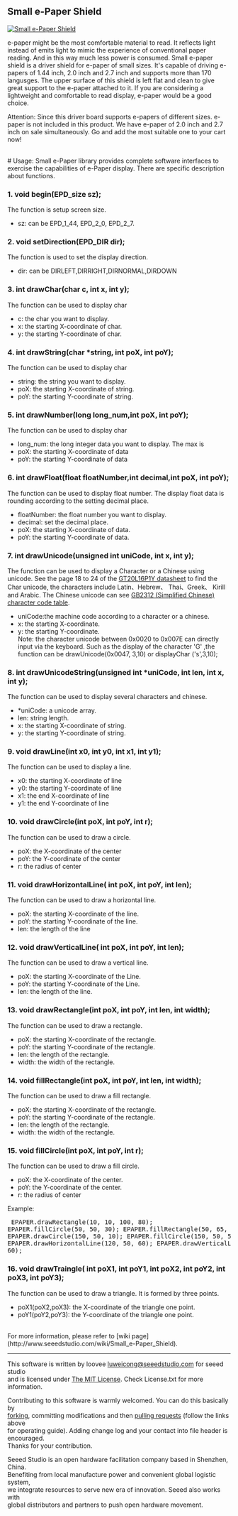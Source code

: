 Small e-Paper Shield
---------------------------------------------------------

[![Small e-Paper Shield](http://www.seeedstudio.com/depot/images/product/e%20shield_04.jpg)](http://www.seeedstudio.com/depot/small-epaper-shield-p-1597.html?cPath=34_82)

e-paper might be the most comfortable material to read. It reflects light instead of emits light to mimic the experience of conventional paper reading. And in this way much less power is consumed. Small e-paper shield is a driver shield for e-paper of small sizes. It's capable of driving e-papers of 1.44 inch, 2.0 inch and 2.7 inch and supports more than 170 langusges. The upper surface of this shield is left flat and clean to give great support to the e-paper attached to it. If you are considering a lightweight and comfortable to read display, e-paper would be a good choice.
 
Attention: Since this driver board supports e-papers of different sizes. e-paper is not included in this product. We have e-paper of 2.0 inch and 2.7 inch on sale simultaneously. Go and add the most suitable one to your cart now!


<br>
# Usage:
Small e-Paper library provides complete software interfaces to exercise the capabilities of e-Paper display. There are  specific description about functions.


### 1. void begin(EPD_size sz);</u><br>
The function is setup screen size.

* sz: can be EPD_1_44, EPD_2_0, EPD_2_7.


### 2. void setDirection(EPD_DIR dir);</u><br>
The function is used to set the display direction.

* dir: can be DIRLEFT,DIRRIGHT,DIRNORMAL,DIRDOWN


### 3. int drawChar(char c, int x, int y);</u><br>
The function can be used to display char

* c: the char you want to display. <br>
* x: the starting X-coordinate of char.<br>
* y: the starting Y-coordinate of char.<br>


### 4. int drawString(char *string, int poX, int poY);</u><br>
The function can be used to display char

* string: the string you want to display. <br>
* poX: the starting X-coordinate of string.<br>
* poY: the starting Y-coordinate of string.<br>

### 5. int drawNumber(long long_num,int poX, int poY);</u><br>
The function can be used to display char

* long_num: the long integer data you want to display. The max is <br>
* poX: the starting X-coordinate of data<br>
* poY: the starting Y-coordinate of data<br>


### 6. int drawFloat(float floatNumber,int decimal,int poX, int poY);</u><br>
The function can be used to display float number. The display float data is rounding according to the setting decimal place.

* floatNumber: the float number you want to display. <br>
* decimal: set the decimal place. <br>
* poX: the starting X-coordinate of data.<br>
* poY: the starting Y-coordinate of data.<br>

### 7. int drawUnicode(unsigned int uniCode, int x, int y);</u><br>
The function can be used to display a Character or a Chinese using unicode. See the page 18 to 24 of the [GT20L16P1Y datasheet](http://www.seeedstudio.com/wiki/File:GT20L16P1Y_Datasheet.pdf) to find the Char unicode, the characters include Latin、Hebrew、 Thai、Greek、 Kirill and Arabic. The Chinese unicode  can see [GB2312 (Simplified Chinese) character code table](http://www.seeedstudio.com/wiki/File:Character_code_table.pdf). 

* uniCode:the machine code according to a character or a chinese. <br>
* x: the starting X-coordinate.<br>
* y: the starting Y-coordinate.<br>
Note: the character unicode between 0x0020 to 0x007E can directly input via the keyboard. Such as the display of the character 'G' ,the function can be drawUnicode(0x0047, 3,10) or displayChar ('s',3,10);<br>


### 8. int drawUnicodeString(unsigned int *uniCode, int len, int x, int y);</u><br>
The function can be used to display several characters and chinese.

* *uniCode: a unicode array. <br>
* len: string length. <br>
* x: the starting X-coordinate of string.<br>
* y: the starting Y-coordinate of string.<br>


### 9. void drawLine(int x0, int y0, int x1, int y1);</u><br>
The function can be used to display a line.

* x0: the starting X-coordinate of line
* y0: the starting Y-coordinate of line
* x1: the end X-coordinate of line
* y1: the end Y-coordinate of line


### 10. void drawCircle(int poX, int poY, int r);</u><br>
The function can be used to draw a circle.

* poX: the X-coordinate of the center
* poY: the Y-coordinate of the center 
* r: the radius of center
 

### 11. void drawHorizontalLine( int poX, int poY, int len);</u><br>
The function can be used to draw a horizontal line.

* poX: the starting X-coordinate of the line.<br>
* poY: the starting Y-coordinate of the line.<br>
* len: the length of the line


### 12. void drawVerticalLine( int poX, int poY, int len);</u><br>
The function can be used to draw a vertical line.

* poX: the starting X-coordinate of the Line.<br>
* poY: the starting Y-coordinate of the Line.<br>
* len: the length of the line.<br>


### 13. void drawRectangle(int poX, int poY, int len, int width);</u><br>
The function can be used to draw a rectangle.

* poX: the starting X-coordinate of the rectangle.<br>
* poY: the starting Y-coordinate of the rectangle.<br>
* len: the length of the rectangle.<br>
* width: the width of the rectangle.<br>


### 14. void fillRectangle(int poX, int poY, int len, int width);</u><br>
The function can be used to draw a fill rectangle.

* poX: the starting X-coordinate of the rectangle.<br>
* poY: the starting Y-coordinate of the rectangle.<br>
* len: the length of the rectangle.<br>
* width: the width of the rectangle.<br>


### 15. void fillCircle(int poX, int poY, int r);</u><br>
The function can be used to draw a fill circle.

* poX: the X-coordinate of the center.<br>
* poY: the Y-coordinate of the center. <br>
* r: the radius of center

Example:<br><pre> 
    EPAPER.drawRectangle(10, 10, 100, 80);
    EPAPER.fillCircle(50, 50, 30);
    EPAPER.fillRectangle(50, 65, 50, 20);
    EPAPER.drawCircle(150, 50, 10);
    EPAPER.fillCircle(150, 50, 5);
    EPAPER.drawHorizontalLine(120, 50, 60);
    EPAPER.drawVerticalLine(150, 20, 60);</pre>


### 16. void drawTraingle( int poX1, int poY1, int poX2, int poY2, int poX3, int poY3);</u><br>
The function can be used to draw a triangle. It is formed by three points.

* poX1(poX2,poX3): the X-coordinate of the triangle one point.<br>
* poY1(poY2,poY3): the Y-coordinate of the triangle one point.<br>

<br>
For more information, please refer to [wiki page](http://www.seeedstudio.com/wiki/Small_e-Paper_Shield).

    
----


This software is written by loovee [luweicong@seeedstudio.com](luweicong@seeedstudio.com "luweicong@seeedstudio.com") for seeed studio<br>
and is licensed under [The MIT License](http://opensource.org/licenses/mit-license.php). Check License.txt for more information.<br>

Contributing to this software is warmly welcomed. You can do this basically by<br>
[forking](https://help.github.com/articles/fork-a-repo), committing modifications and then [pulling requests](https://help.github.com/articles/using-pull-requests) (follow the links above<br>
for operating guide). Adding change log and your contact into file header is encouraged.<br>
Thanks for your contribution.

Seeed Studio is an open hardware facilitation company based in Shenzhen, China. <br>
Benefiting from local manufacture power and convenient global logistic system, <br>
we integrate resources to serve new era of innovation. Seeed also works with <br>
global distributors and partners to push open hardware movement.<br>






